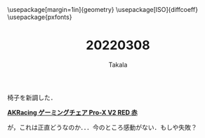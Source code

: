 ﻿---
title: 20220308
yesterday: 20220307
tomorrow: 20220309
days: 802
author: Takala
header-includes:
  - \usepackage[margin=1in]{geometry}
  - \usepackage[ISO]{diffcoeff}
  - \usepackage{pxfonts}
---


椅子を新調した．


**[AKRacing ゲーミングチェア Pro-X V2 RED 赤 ](https://www.amazon.co.jp/gp/product/B086JT5BNJ/)**


が，これは正直どうなのか．．．今のところ感動がない．もしや失敗？

